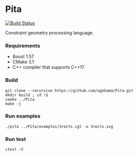 Pita
===

[![Build Status](https://travis-ci.org/agehama/Pita.svg?branch=master)](https://travis-ci.org/agehama/Pita)

Constraint geometry processing language.

### Requirements
- Boost 1.57
- CMake 3.1
- C++ compiler that supports C++17

### Build

    git clone --recursive https://github.com/agehama/Pita.git
    mkdir build ; cd !$
    cmake ../Pita
    make -j

### Run examples

    ./pita ../Pita/examples/3rects.cgl -o 3rects.svg

### Run test

    ctest -V
